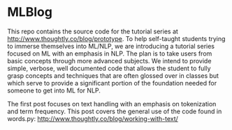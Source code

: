 # MLBlog

This repo contains the source code for the tutorial series at http://www.thoughtly.co/blog/prototype. To help self-taught students trying to immerse themselves into ML/NLP, we are introducing a tutorial series focused on ML with an emphasis in NLP. The plan is to take users from basic concepts through more advanced subjects. We intend to provide simple, verbose, well documented code that allows the student to fully grasp concepts and techniques that are often glossed over in classes but which serve to provide a significant portion of the foundation needed for someone to get into ML for NLP.

The first post focuses on text handling with an emphasis on tokenization and term frequency.  This post covers the general use of the code found in words.py: http://www.thoughtly.co/blog/working-with-text/
